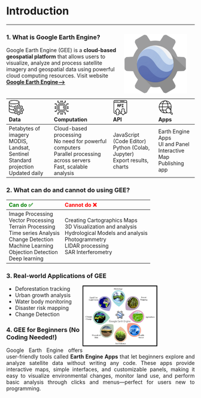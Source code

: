 # Introduction
---
<div style="float:right; padding:10px; margin-right:10px; margin-top:0px"><img src= "../images/earth-engine-logo.png" title="earth-engine-logo" width="170px" /></div>

### 1. What is Google Earth Engine?
Google Earth Engine (GEE)  is a **cloud-based geospatial platform** that allows users to visualize, analyze and process satellite imagery and geospatial data using powerful cloud computing resources. Visit website [**Google Earth Engine-->**](https://earthengine.google.com/)

| <img src="../images/intro/data.png" width="40"><br>**Data** | <img src="../images/intro/computation.png" width="40"><br>**Computation** | <img src="../images/intro/api.png" width="40"><br>**API** | <img src="../images/intro/app.png" width="40"><br>**Apps** |
| :------------ | :-------------- | :------------- | :------------- |
| Petabytes of imagery <br> MODIS, Landsat, Sentinel <br>  Standard projection <br> Updated daily | Cloud-based processing <br> No need for powerful computers <br> Parallel processing across servers <br> Fast, scalable analysis | JavaScript (Code Editor) <br> Python (Colab, Jupyter) <br> Export results, charts | Earth Engine Apps <br> UI and Panel <br> Interactive Map <br> Publishing app |

### 2. What can do and cannot do using GEE?
| <span style="color:green; font-weight:bold">Can do ✅</span> | <span style="color:red; font-weight:bold">Cannot do ❌</span> |
| :------------ | :-------------- | 
|Image Processing <br> Vector Processing <br> Terrain Processing <br> Time series Analysis <br> Change Detection <br> Machine Learning <br> Objection Detection <br> Deep learning | Creating Cartographics Maps <br> 3D Visualization and analysis <br> Hydrological Models and analysis <br> Photogrammetry <br> LIDAR processing <br> SAR Interferometry |


### 3. Real-world Applications of GEE
<div style="float:right; margin-right:100px;"><img src= "../images/intro/usage.png" title="earth-engine-logo" width="200px" /></div>

- Deforestation tracking  
- Urban growth analysis  
- Water body monitoring  
- Disaster risk mapping
- Change Detection

### 4. GEE for Beginners (No Coding Needed!)
<p style="text-align: justify;">
Google Earth Engine offers user-friendly tools called <strong>Earth Engine Apps</strong> that let beginners explore and analyze satellite data without writing any code. These apps provide interactive maps, simple interfaces, and customizable panels, making it easy to visualize environmental changes, monitor land use, and perform basic analysis through clicks and menus—perfect for users new to programming.
</p>
<!-- <div style="padding:10px">&nbsp;</div> -->